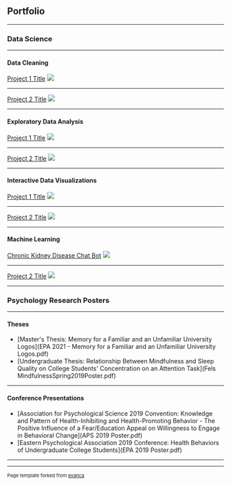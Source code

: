 ## Portfolio

---

### Data Science

---

#### Data Cleaning

[Project 1 Title](/sample_page)
<img src="images/dummy_thumbnail.jpg?raw=true"/>

---
[Project 2 Title](/sample_page)
<img src="images/dummy_thumbnail.jpg?raw=true"/>

---

#### Exploratory Data Analysis

[Project 1 Title](/sample_page)
<img src="images/dummy_thumbnail.jpg?raw=true"/>

---
[Project 2 Title](/sample_page)
<img src="images/dummy_thumbnail.jpg?raw=true"/>

---

#### Interactive Data Visualizations

[Project 1 Title](/sample_page)
<img src="images/dummy_thumbnail.jpg?raw=true"/>

---
[Project 2 Title](/sample_page)
<img src="images/dummy_thumbnail.jpg?raw=true"/>

---

#### Machine Learning

[Chronic Kidney Disease Chat Bot](/kidneychatbot.md)
<img src="images/dummy_thumbnail.jpg?raw=true"/>

---
[Project 2 Title](/pdf/sample_presentation.pdf)
<img src="images/dummy_thumbnail.jpg?raw=true"/>

---

### Psychology Research Posters

---

#### Theses

- [Master's Thesis: Memory for a Familiar and an Unfamiliar University Logos](EPA 2021 - Memory for a Familiar and an Unfamiliar University Logos.pdf)
- [Undergraduate Thesis: Relationship Between Mindfulness and Sleep Quality on College Students' Concentration on an Attention Task](Fels MindfulnessSpring2019Poster.pdf)

---

#### Conference Presentations

- [Association for Psychological Science 2019 Convention: Knowledge and Pattern of Health-Inhibiting and Health-Promoting Behavior - The Positive Influence of a Fear/Education Appeal on Willingness to Engage in Behavioral Change](APS 2019 Poster.pdf)
- [Eastern Psychological Association 2019 Conference: Health Behaviors of Undergraduate College Students](EPA 2019 Poster.pdf)

---




---
<p style="font-size:11px">Page template forked from <a href="https://github.com/evanca/quick-portfolio">evanca</a></p>
<!-- Remove above link if you don't want to attibute -->

